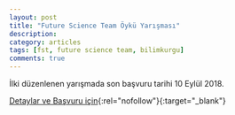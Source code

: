 ```yaml
---
layout: post
title: "Future Science Team Öykü Yarışması"
description: 
category: articles
tags: [fst, future science team, bilimkurgu]
comments: true
---
```


İlki düzenlenen yarışmada son başvuru tarihi 10 Eylül 2018.

[Detaylar ve Başvuru için](http://futurescienceteam.org/1-future-science-team-bilim-kurgu-oyku-yarismasi/?utm_source=edebiyatyarismalari.com&utm_medium=affiliate){:rel="nofollow"}{:target="_blank"}